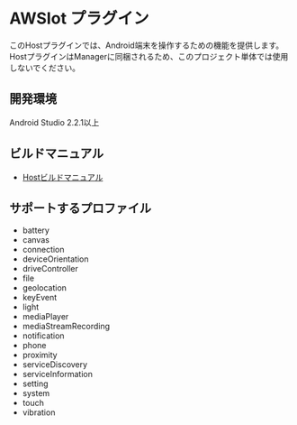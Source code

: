 # AWSIot プラグイン

このHostプラグインでは、Android端末を操作するための機能を提供します。
HostプラグインはManagerに同梱されるため、このプロジェクト単体では使用しないでください。

## 開発環境
Android Studio 2.2.1以上

## ビルドマニュアル
- [Hostビルドマニュアル](https://github.com/DeviceConnect/DeviceConnect-Android/wiki/Host-Build)

## サポートするプロファイル

* battery
* canvas
* connection
* deviceOrientation
* driveController
* file
* geolocation
* keyEvent
* light
* mediaPlayer
* mediaStreamRecording
* notification
* phone
* proximity
* serviceDiscovery
* serviceInformation
* setting
* system
* touch
* vibration
